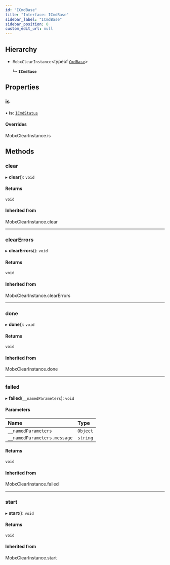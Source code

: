 ```yaml
---
id: "ICmdBase"
title: "Interface: ICmdBase"
sidebar_label: "ICmdBase"
sidebar_position: 0
custom_edit_url: null
---
```


## Hierarchy

- `MobxClearInstance`<typeof [`CmdBase`](../modules.md#cmdbase)\>

  ↳ **`ICmdBase`**

## Properties

### is

• **is**: [`ICmdStatus`](ICmdStatus.md)

#### Overrides

MobxClearInstance.is

## Methods

### clear

▸ **clear**(): `void`

#### Returns

`void`

#### Inherited from

MobxClearInstance.clear

___

### clearErrors

▸ **clearErrors**(): `void`

#### Returns

`void`

#### Inherited from

MobxClearInstance.clearErrors

___

### done

▸ **done**(): `void`

#### Returns

`void`

#### Inherited from

MobxClearInstance.done

___

### failed

▸ **failed**(`__namedParameters`): `void`

#### Parameters

| Name | Type |
| :------ | :------ |
| `__namedParameters` | `Object` |
| `__namedParameters.message` | `string` |

#### Returns

`void`

#### Inherited from

MobxClearInstance.failed

___

### start

▸ **start**(): `void`

#### Returns

`void`

#### Inherited from

MobxClearInstance.start
